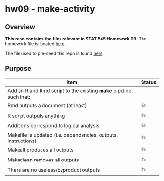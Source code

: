 hw09 - make-activity
=============

## Overview

**This repo contains the files relevant to STAT 545 Homework 09.**
The homework file is located [here](https://github.com/STAT545-UBC-students/hw09-lsloboda/blob/master/hw09-lsloboda.md).

The file used to pre-seed this repo is found [here]("http://stat545.com/automation04_make-activity.html").

## Purpose

|    **Item**                                                  | **Status** |
|--------------------------------------------------------------|------------|
| Add an R and Rmd script to the existing **make** pipeline, such that:                           |
| Rmd outputs a document (at least)         | :thumbsup: |
| R script outputs anything                                   | :thumbsup: |
| Additions correspond to logical analysis                           | :thumbsup: |
| Makefile is updated (i.e. dependencies, outputs, instructions)                         | :thumbsup: |
| Makeall produces all outputs    | :thumbsup: |
| Makeclean removes all outputs                       | :thumbsup: |
| There are no useless/byproduct outputs                       | :thumbsup: |